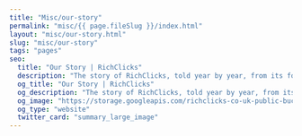 ```yaml
---
title: "Misc/our-story"
permalink: "misc/{{ page.fileSlug }}/index.html"
layout: "misc/our-story.html"
slug: "misc/our-story"
tags: "pages"
seo:
  title: "Our Story | RichClicks"
  description: "The story of RichClicks, told year by year, from its foundation to the present day. Discover the whole story on our website!"
  og_title: "Our Story | RichClicks"
  og_description: "The story of RichClicks, told year by year, from its foundation to the present day. Discover the whole story on our website!"
  og_image: "https://storage.googleapis.com/richclicks-co-uk-public-bucket/opengraph-sito/opengraphRC.jpg"
  og_type: "website"
  twitter_card: "summary_large_image"
---
```



